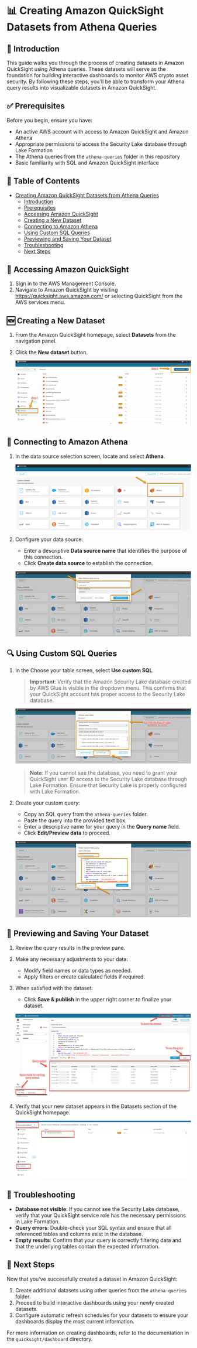 # 📊 Creating Amazon QuickSight Datasets from Athena Queries

## 📝 Introduction

This guide walks you through the process of creating datasets in Amazon QuickSight using Athena queries. These datasets will serve as the foundation for building interactive dashboards to monitor AWS crypto asset security. By following these steps, you'll be able to transform your Athena query results into visualizable datasets in Amazon QuickSight.

## ✅ Prerequisites

Before you begin, ensure you have:
- An active AWS account with access to Amazon QuickSight and Amazon Athena
- Appropriate permissions to access the Security Lake database through Lake Formation
- The Athena queries from the `athena-queries` folder in this repository
- Basic familiarity with SQL and Amazon QuickSight interface

## 📑 Table of Contents

- [Creating Amazon QuickSight Datasets from Athena Queries](#creating-amazon-quicksight-datasets-from-athena-queries)
  - [Introduction](#introduction)
  - [Prerequisites](#prerequisites)
  - [Accessing Amazon QuickSight](#accessing-amazon-quicksight)
  - [Creating a New Dataset](#creating-a-new-dataset)
  - [Connecting to Amazon Athena](#connecting-to-amazon-athena)
  - [Using Custom SQL Queries](#using-custom-sql-queries)
  - [Previewing and Saving Your Dataset](#previewing-and-saving-your-dataset)
  - [Troubleshooting](#troubleshooting)
  - [Next Steps](#next-steps)

## 🔑 Accessing Amazon QuickSight

1. Sign in to the AWS Management Console.
2. Navigate to Amazon QuickSight by visiting https://quicksight.aws.amazon.com/ or selecting QuickSight from the AWS services menu.

## 🆕 Creating a New Dataset

1. From the Amazon QuickSight homepage, select **Datasets** from the navigation panel.
2. Click the **New dataset** button.

   ![QuickSight Dataset Page](img/quicksigth-dataset.png)

## 🔌 Connecting to Amazon Athena

1. In the data source selection screen, locate and select **Athena**.

   ![Select Athena Data Source](img/quicksigth-athena.png)

2. Configure your data source:
   - Enter a descriptive **Data source name** that identifies the purpose of this connection.
   - Click **Create data source** to establish the connection.

   ![Create Data Source](img/quicksigth-crtdataset.png)

## 🔍 Using Custom SQL Queries

1. In the Choose your table screen, select **Use custom SQL**.
   
   > **Important**: Verify that the Amazon Security Lake database created by AWS Glue is visible in the dropdown menu. This confirms that your QuickSight account has proper access to the Security Lake database.

   ![Custom SQL Option](img/quicksigth-custquery.png)

   > **Note**: If you cannot see the database, you need to grant your QuickSight user ID access to the Security Lake database through Lake Formation. Ensure that Security Lake is properly configured with Lake Formation.

2. Create your custom query:
   - Copy an SQL query from the `athena-queries` folder.
   - Paste the query into the provided text box.
   - Enter a descriptive name for your query in the **Query name** field.
   - Click **Edit/Preview data** to proceed.

   ![Dataset Query Input](img/quicksigth-datasetquery.png)

## 💾 Previewing and Saving Your Dataset

1. Review the query results in the preview pane.
2. Make any necessary adjustments to your data:
   - Modify field names or data types as needed.
   - Apply filters or create calculated fields if required.
3. When satisfied with the dataset:
   - Click **Save & publish** in the upper right corner to finalize your dataset.

   ![Dataset Output Preview](img/quicksigth-datasetoutput.png)

4. Verify that your new dataset appears in the Datasets section of the QuickSight homepage.

   ![Final Dataset Listed](img/quicksigth-finaldataset.png)

## 🔧 Troubleshooting

- **Database not visible**: If you cannot see the Security Lake database, verify that your QuickSight service role has the necessary permissions in Lake Formation.
- **Query errors**: Double-check your SQL syntax and ensure that all referenced tables and columns exist in the database.
- **Empty results**: Confirm that your query is correctly filtering data and that the underlying tables contain the expected information.

## 🚀 Next Steps

Now that you've successfully created a dataset in Amazon QuickSight:
1. Create additional datasets using other queries from the `athena-queries` folder.
2. Proceed to build interactive dashboards using your newly created datasets.
3. Configure automatic refresh schedules for your datasets to ensure your dashboards display the most current information.

For more information on creating dashboards, refer to the documentation in the `quicksight/dashboard` directory.
